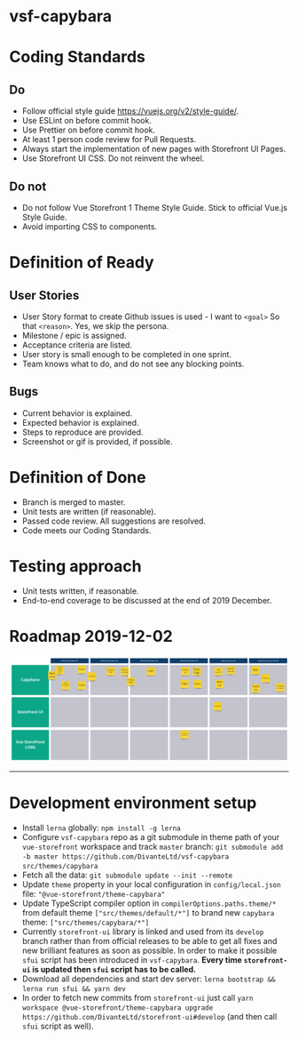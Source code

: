# vsf-capybara

# Coding Standards

## Do

* Follow official style guide https://vuejs.org/v2/style-guide/.
* Use ESLint on before commit hook.
* Use Prettier on before commit hook.
* At least 1 person code review for Pull Requests.
* Always start the implementation of new pages with Storefront UI Pages.
* Use Storefront UI CSS. Do not reinvent the wheel.

## Do not

* Do not follow Vue Storefront 1 Theme Style Guide. Stick to official Vue.js Style Guide.
* Avoid importing CSS to components.

# Definition of Ready

## User Stories

* User Story format to create Github issues is used - I want to `<goal>` So that `<reason>`. Yes, we skip the persona.
* Milestone / epic is assigned.
* Acceptance criteria are listed.
* User story is small enough to be completed in one sprint.
* Team knows what to do, and do not see any blocking points.

## Bugs

* Current behavior is explained.
* Expected behavior is explained.
* Steps to reproduce are provided.
* Screenshot or gif is provided, if possible.

# Definition of Done

* Branch is merged to master.
* Unit tests are written (if reasonable).
* Passed code review. All suggestions are resolved.
* Code meets our Coding Standards.

# Testing approach

* Unit tests written, if reasonable.
* End-to-end coverage to be discussed at the end of 2019 December.

# Roadmap 2019-12-02

![Roadmap of vsf-capybara](https://github.com/DivanteLtd/vsf-capybara/blob/master/capybara_roadmap_20191202.jpg "Roadmap of vsf-capybara")

---

# Development environment setup

* Install `lerna` globally: `npm install -g lerna`
* Configure `vsf-capybara` repo as a git submodule in theme path of your `vue-storefront` workspace and track `master` branch: `git submodule add -b master https://github.com/DivanteLtd/vsf-capybara src/themes/capybara`
* Fetch all the data: `git submodule update --init --remote`
* Update `theme` property in your local configuration in `config/local.json` file: `"@vue-storefront/theme-capybara"`
* Update TypeScript compiler option in `compilerOptions.paths.theme/*` from default theme `["src/themes/default/*"]` to brand new `capybara` theme: `["src/themes/capybara/*"]`
* Currently `storefront-ui` library is linked and used from its `develop` branch rather than from official releases to be able to get all fixes and new brilliant features as soon as possible. In order to make it possible `sfui` script has been introduced in `vsf-capybara`. **Every time `storefront-ui` is updated then `sfui` script has to be called.**
* Download all dependencies and start dev server: `lerna bootstrap && lerna run sfui && yarn dev`
* In order to fetch new commits from `storefront-ui` just call `yarn workspace @vue-storefront/theme-capybara upgrade https://github.com/DivanteLtd/storefront-ui#develop` (and then call `sfui` script as well).